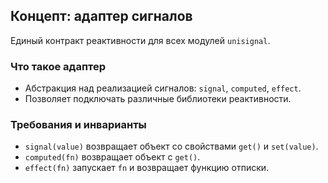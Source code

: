 ## Концепт: адаптер сигналов

Единый контракт реактивности для всех модулей `unisignal`.

### Что такое адаптер

- Абстракция над реализацией сигналов: `signal`, `computed`, `effect`.
- Позволяет подключать различные библиотеки реактивности.

### Требования и инварианты

- `signal(value)` возвращает объект со свойствами `get()` и `set(value)`.
- `computed(fn)` возвращает объект с `get()`.
- `effect(fn)` запускает `fn` и возвращает функцию отписки.
